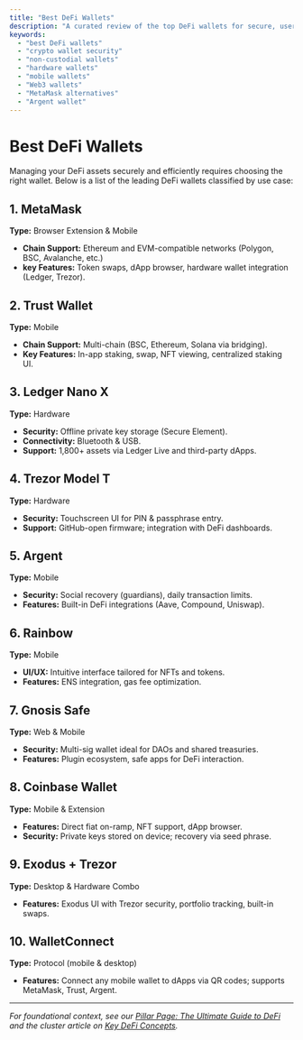 ```yaml
---
title: "Best DeFi Wallets"
description: "A curated review of the top DeFi wallets for secure, user-friendly management of cryptocurrency assets in 2025."
keywords:
  - "best DeFi wallets"
  - "crypto wallet security"
  - "non-custodial wallets"
  - "hardware wallets"
  - "mobile wallets"
  - "Web3 wallets"
  - "MetaMask alternatives"
  - "Argent wallet"
---
```


# Best DeFi Wallets

Managing your DeFi assets securely and efficiently requires choosing the right wallet. Below is a list of the leading DeFi wallets classified by use case:

## 1. MetaMask
**Type:** Browser Extension & Mobile
- **Chain Support:** Ethereum and EVM-compatible networks (Polygon, BSC, Avalanche, etc.)
- **key Features:** Token swaps, dApp browser, hardware wallet integration (Ledger, Trezor).

## 2. Trust Wallet
**Type:** Mobile
- **Chain Support:** Multi-chain (BSC, Ethereum, Solana via bridging).
- **Key Features:** In-app staking, swap, NFT viewing, centralized staking UI.

## 3. Ledger Nano X
**Type:** Hardware
- **Security:** Offline private key storage (Secure Element).
- **Connectivity:** Bluetooth & USB.
- **Support:** 1,800+ assets via Ledger Live and third-party dApps.

## 4. Trezor Model T
**Type:** Hardware
- **Security:** Touchscreen UI for PIN & passphrase entry.
- **Support:** GitHub-open firmware; integration with DeFi dashboards.

## 5. Argent
**Type:** Mobile
- **Security:** Social recovery (guardians), daily transaction limits.
- **Features:** Built-in DeFi integrations (Aave, Compound, Uniswap).

## 6. Rainbow
**Type:** Mobile
- **UI/UX:** Intuitive interface tailored for NFTs and tokens.
- **Features:** ENS integration, gas fee optimization.

## 7. Gnosis Safe
**Type:** Web & Mobile
- **Security:** Multi-sig wallet ideal for DAOs and shared treasuries.
- **Features:** Plugin ecosystem, safe apps for DeFi interaction.

## 8. Coinbase Wallet
**Type:** Mobile & Extension
- **Features:** Direct fiat on-ramp, NFT support, dApp browser.
- **Security:** Private keys stored on device; recovery via seed phrase.

## 9. Exodus + Trezor
**Type:** Desktop & Hardware Combo
- **Features:** Exodus UI with Trezor security, portfolio tracking, built-in swaps.

## 10. WalletConnect
**Type:** Protocol (mobile & desktop)
- **Features:** Connect any mobile wallet to dApps via QR codes; supports MetaMask, Trust, Argent.

---

_For foundational context, see our [Pillar Page: The Ultimate Guide to DeFi](/defi/) and the cluster article on [Key DeFi Concepts](/defi/key-defi-concepts/)._